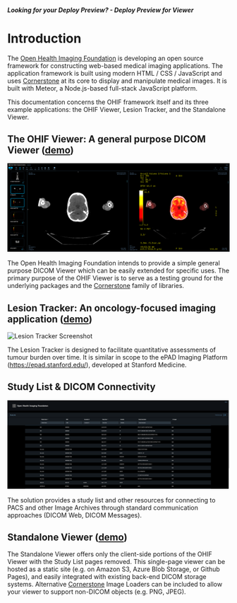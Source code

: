 ##### Looking for your Deploy Preview? - <a onclick="function redirect() { window.location.href='/viewer/?url=https://s3.eu-central-1.amazonaws.com/ohif-viewer/sampleDICOM.json'; } redirect();">Deploy Preview for Viewer</a>

# Introduction

The [Open Health Imaging Foundation](https://www.ohif.org) is developing an open source framework for constructing web-based medical imaging applications. The application framework is built using modern HTML / CSS / JavaScript and uses [Cornerstone](https://cornerstonejs.org/) at its core to display and manipulate medical images. It is built with Meteor, a Node.js-based full-stack JavaScript platform.

This documentation concerns the OHIF framework itself and its three example applications: the OHIF Viewer, Lesion Tracker, and the Standalone Viewer.

## The **OHIF Viewer**: A general purpose DICOM Viewer ([demo](http://viewer.ohif.org/))

![OHIF Viewer Screenshot](../img/viewer.png)

The Open Health Imaging Foundation intends to provide a simple general purpose DICOM Viewer which can be easily extended for specific uses. The primary purpose of the OHIF Viewer is to serve as a testing ground for the underlying packages and the [Cornerstone](https://cornerstonejs.org/) family of libraries.

## **Lesion Tracker**: An oncology-focused imaging application ([demo](http://lesiontracker.ohif.org/))

![Lesion Tracker Screenshot](../img/lesionTracker.png)

The Lesion Tracker is designed to facilitate quantitative assessments of tumour burden over time. It is similar in scope to the ePAD Imaging Platform (https://epad.stanford.edu/), developed at Stanford Medicine.

## Study List & DICOM Connectivity
![Study List Screenshot](../img/worklist.png)

The solution provides a study list and other resources for connecting to PACS and other Image Archives through standard communication approaches (DICOM Web, DICOM Messages).

## Standalone Viewer ([demo](ohif-viewer.s3-website.eu-central-1.amazonaws.com/?url=https://raw.githubusercontent.com/OHIF/Viewers/master/StandaloneViewer/etc/sampleDICOM.json))

The Standalone Viewer offers only the client-side portions of the OHIF Viewer with the Study List pages removed. This single-page viewer can be hosted as a static site (e.g. on Amazon S3, Azure Blob Storage, or Github Pages), and easily integrated with existing back-end DICOM storage systems. Alternative [Cornerstone](https://cornerstonejs.org/) Image Loaders can be included to allow your viewer to support non-DICOM objects (e.g. PNG, JPEG).
